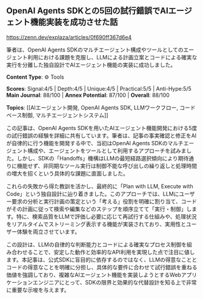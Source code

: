## OpenAI Agents SDKとの5回の試行錯誤でAIエージェント機能実装を成功させた話

https://zenn.dev/explaza/articles/0f690ff367d6e4

筆者は、OpenAI Agents SDKのマルチエージェント構成やツールとしてのエージェント利用における課題を克服し、LLMによる計画立案とコードによる確実な実行を分離した独自設計でAIエージェント機能の実装に成功しました。

**Content Type**: ⚙️ Tools

**Scores**: Signal:4/5 | Depth:4/5 | Unique:4/5 | Practical:5/5 | Anti-Hype:5/5
**Main Journal**: 88/100 | **Annex Potential**: 87/100 | **Overall**: 88/100

**Topics**: [[AIエージェント開発, OpenAI Agents SDK, LLMワークフロー, コードベース制御, マルチエージェントシステム]]

この記事は、OpenAI Agents SDKを用いたAIエージェント機能開発における5度の試行錯誤の経験を詳細に共有しています。筆者は、記事の事実確認と修正をAIが自律的に行う機能を開発する中で、当初はOpenAI Agents SDKのマルチエージェント構成や、エージェントをツールとして利用するアプローチを試みました。しかし、SDKの「Handoffs」機構はLLMの最短経路選択傾向により期待通りに機能せず、非同期なツール実行は制御不能な呼び出しの繰り返しと処理時間の増大を招くという具体的な課題に直面しました。

これらの失敗から得た教訓を活かし、最終的に「Plan with LLM, Execute with Code」という独自設計に辿り着きました。このアプローチでは、LLMにユーザー要求の分析と実行計画の策定という「考える」役割を明確に割り当て、コードがその計画に従って検索や編集などのステップを順序立てて「実行・制御」します。特に、検索品質をLLMで評価し必要に応じて再試行する仕組みや、処理状況をリアルタイムでストリーミング表示する機能が実装されており、実用性とユーザー体験を両立させています。

この設計は、LLMの自律的な判断能力とコードによる確実なプロセス制御を組み合わせることで、安定した動作と効率的なAPI利用を実現した点で注目に値します。本記事は、公式SDKに盲目的に依存するのではなく、LLMの得意なこととコードの得意なことを明確に分担し、具体的な要件に合わせて試行錯誤を重ねる価値を強調しており、複雑なAIエージェント機能を実装しようとするWebアプリケーションエンジニアにとって、SDKの限界と効果的な代替設計を知る上で非常に重要な示唆を与えます。